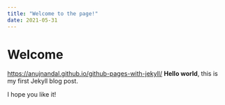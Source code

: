 ```yaml
---
title: "Welcome to the page!"
date: 2021-05-31
---
```


# Welcome
https://anujnandal.github.io/github-pages-with-jekyll/
**Hello world**, this is my first Jekyll blog post.

I hope you like it!
